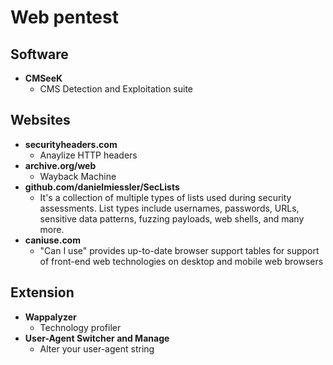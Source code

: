 # Web pentest
## Software
- <b>CMSeeK</b>
  - CMS Detection and Exploitation suite

## Websites
- <b>securityheaders.com</b>
  - Anaylize HTTP headers
- <b>archive.org/web</b>
  - Wayback Machine
- <b>github.com/danielmiessler/SecLists</b>
  - It's a collection of multiple types of lists used during security assessments. List types include usernames, passwords, URLs, sensitive data patterns, fuzzing payloads, web shells, and many more.
- <b>caniuse.com</b>
  - "Can I use" provides up-to-date browser support tables for support of front-end web technologies on desktop and mobile web browsers

## Extension
- <b>Wappalyzer</b>
  - Technology profiler
- <b>User-Agent Switcher and Manage</b>
  - Alter your user-agent string

